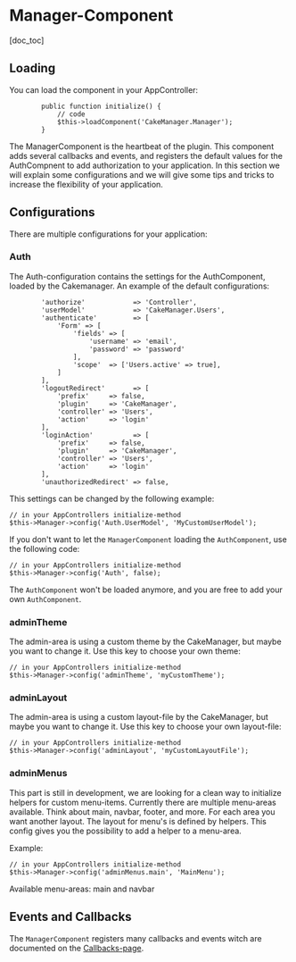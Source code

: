 Manager-Component
====================

[doc_toc]


Loading
-------

You can load the component in your AppController:

            public function initialize() {
                // code
                $this->loadComponent('CakeManager.Manager');
            }

The ManagerComponent is the heartbeat of the plugin. This component adds several callbacks and events, and registers the default values for the AuthCompnent to add authorization to your application. In this section we will explain some configurations and we will give some tips and tricks to increase the flexibility of your application.

Configurations
--------------

There are multiple configurations for your application:

### Auth
The Auth-configuration contains the settings for the AuthComponent, loaded by the Cakemanager.
An example of the default configurations:

            'authorize'            => 'Controller',
            'userModel'            => 'CakeManager.Users',
            'authenticate'         => [
                'Form' => [
                    'fields' => [
                        'username' => 'email',
                        'password' => 'password'
                    ],
                    'scope'  => ['Users.active' => true],
                ]
            ],
            'logoutRedirect'       => [
                'prefix'     => false,
                'plugin'     => 'CakeManager',
                'controller' => 'Users',
                'action'     => 'login'
            ],
            'loginAction'          => [
                'prefix'     => false,
                'plugin'     => 'CakeManager',
                'controller' => 'Users',
                'action'     => 'login'
            ],
            'unauthorizedRedirect' => false,
            
This settings can be changed by the following example:

    // in your AppControllers initialize-method
    $this->Manager->config('Auth.UserModel', 'MyCustomUserModel');
    
If you don't want to let the `ManagerComponent` loading the `AuthComponent`, use the following code:

    // in your AppControllers initialize-method
    $this->Manager->config('Auth', false);
    
The `AuthComponent` won't be loaded anymore, and you are free to add your own `AuthComponent`.

### adminTheme

The admin-area is using a custom theme by the CakeManager, but maybe you want to change it. Use this key to choose your own theme:

    // in your AppControllers initialize-method
    $this->Manager->config('adminTheme', 'myCustomTheme');

### adminLayout

The admin-area is using a custom layout-file by the CakeManager, but maybe you want to change it. Use this key to choose your own layout-file:

    // in your AppControllers initialize-method
    $this->Manager->config('adminLayout', 'myCustomLayoutFile');

### adminMenus

This part is still in development, we are looking for a clean way to initialize helpers for custom menu-items.
Currently there are multiple menu-areas available. Think about main, navbar, footer, and more. For each area you want another layout. The layout for menu's is defined by helpers. This config gives you the possibility to add a helper to a menu-area.

Example:

    // in your AppControllers initialize-method
    $this->Manager->config('adminMenus.main', 'MainMenu');
    
Available menu-areas: main and navbar


Events and Callbacks
--------------------

The `ManagerComponent` registers many callbacks and events witch are documented on the [Callbacks-page](docs/1.0/callbacks).
